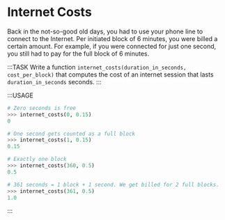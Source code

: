 # Internet Costs

Back in the not-so-good old days, you had to use your phone line to connect to the Internet.
Per initiated block of 6 minutes, you were billed a certain amount.
For example, if you were connected for just one second, you still had to pay for the full block of 6 minutes.

:::TASK
Write a function `internet_costs(duration_in_seconds, cost_per_block)` that computes the cost of an internet session that lasts `duration_in_seconds` seconds.
:::

:::USAGE

```python
# Zero seconds is free
>>> internet_costs(0, 0.15)
0

# One second gets counted as a full block
>>> internet_costs(1, 0.15)
0.15

# Exactly one block
>>> internet_costs(360, 0.5)
0.5

# 361 seconds = 1 block + 1 second. We get billed for 2 full blocks.
>>> internet_costs(361, 0.5)
1.0
```

:::

